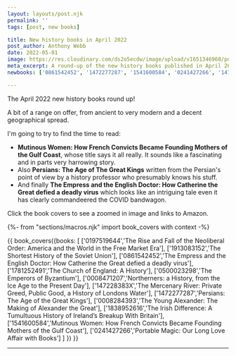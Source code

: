 ```yaml
---
layout: layouts/post.njk
permalink: ''
tags: [post, new books]

title: New history books in April 2022 
post_author: Anthony Webb
date: 2022-05-01
image: https://res.cloudinary.com/ds2o5ecdw/image/upload/v1651346968/posts/april2022newbooks.jpg
meta_excerpt: A round-up of the new history books published in April 2022 in the UK
newbooks: ['0861542452', '1472277287', '1541600584', '0241427266', '147228383X', '1913083152']

---
```

The April 2022 new history books round up!

A bit of a range on offer, from ancient to very modern and a decent geographical spread.

I'm going to try to find the time to read:

- __Mutinous Women: How French Convicts Became Founding Mothers of the Gulf Coast__, whose title says it all really. It sounds like a fascinating and in parts very harrowing story.
- Also __Persians: The Age of The Great Kings__ written from the Persian's point of view by a history professor who presumably knows his stuff.
- And finally __The Empress and the English Doctor: How Catherine the Great defied a deadly virus__ which looks like an intriguing tale even it has clearly commandeered the COVID bandwagon.

Click the book covers to see a zoomed in image and links to Amazon.

{%- from "sections/macros.njk" import book_covers with context -%}

{{ book_covers({books: [
['0197519644','The Rise and Fall of the Neoliberal Order: America and the World in the Free Market Era'],
['1913083152','The Shortest History of the Soviet Union'],
['0861542452','The Empress and the English Doctor: How Catherine the Great defied a deadly virus'],
['1781252491','The Church of England: A History'],
['0500023298','The Emperors of Byzantium'],
['0008471207','Northerners: a History, from the Ice Age to the Present Day'],
['147228383X','The Mercenary River: Private Greed, Public Good, a History of Londons Water'],
['1472277287','Persians: The Age of the Great Kings'],
['0008284393','The Young Alexander: The Making of Alexander the Great'],
['1838952616','The Irish Difference: A Tumultuous History of Ireland’s Breakup With Britain'],
['1541600584','Mutinous Women: How French Convicts Became Founding Mothers of the Gulf Coast'],
['0241427266','Portable Magic: Our Long Love Affair with Books']
]
}) }}

<hr>